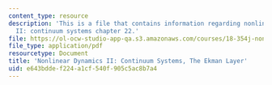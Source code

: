 ```yaml
---
content_type: resource
description: 'This is a file that contains information regarding nonlinear dynamics
  II: continuum systems chapter 22.'
file: https://ol-ocw-studio-app-qa.s3.amazonaws.com/courses/18-354j-nonlinear-dynamics-ii-continuum-systems-spring-2015/e643bddef224a1cf540f905c5ac8b7a4_MIT18_354JS15_Ch22.pdf
file_type: application/pdf
resourcetype: Document
title: 'Nonlinear Dynamics II: Continuum Systems, The Ekman Layer'
uid: e643bdde-f224-a1cf-540f-905c5ac8b7a4
---
```

